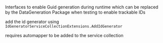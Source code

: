 ﻿Interfaces to enable Guid generation during runtime which can be replaced by the DataGeneration Package when testing to enable trackable IDs

add the id generator using `IdGeneratorServiceCollectionExtensions.AddIdGenerator`

requires automapper to be added to the service collection

